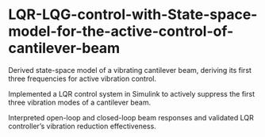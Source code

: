 # LQR-LQG-control-with-State-space-model-for-the-active-control-of-cantilever-beam
Derived state-space model of a vibrating cantilever beam, deriving its first three frequencies for active vibration control.

Implemented a LQR control system in Simulink to actively suppress the first three vibration modes of a cantilever beam.

Interpreted open-loop and closed-loop beam responses and validated LQR controller’s vibration reduction effectiveness.
